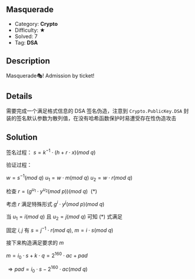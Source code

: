 ## Masquerade

+ Category: **Crypto**
+ Difficulty: ★
+ Solved: 7
+ Tag: **DSA**

## Description

Masquerade🎭! Admission by ticket!

## Details

需要完成一个满足格式信息的 DSA 签名伪造，注意到 `Crypto.PublicKey.DSA` 封装的签名默认参数为散列值，在没有哈希函数保护时易遭受存在性伪造攻击

## Solution

签名过程： $s=k^{-1}\cdot (h+r\cdot x)(mod\ q)$

验证过程：

$w = s^{-1}(mod\ q)$	$u_1=w\cdot m(mod\ q)$	$u_2=w\cdot r(mod\ q)$

检查 $r=(g^{u_1}\cdot y^{u_2}(mod\ p))(mod\ q)\ \ (*)$

考虑 $r$ 满足特殊形式 $g^i\cdot y^j(mod\ p)(mod\ q)$

当 $u_1=i(mod\ q)$ 且 $u_2=j(mod\ q)$ 可知 $(*)$ 式满足

固定 $i,j$ 有 $s=j^{-1}\cdot r(mod\ q),\ m=i\cdot s(mod\ q)$

接下来构造满足要求的 $m$

$m=i_0\cdot s+k\cdot q=2^{160}\cdot ac+pad$

$\Rightarrow pad=i_0\cdot s-2^{160}\cdot ac(mod\ q)$


